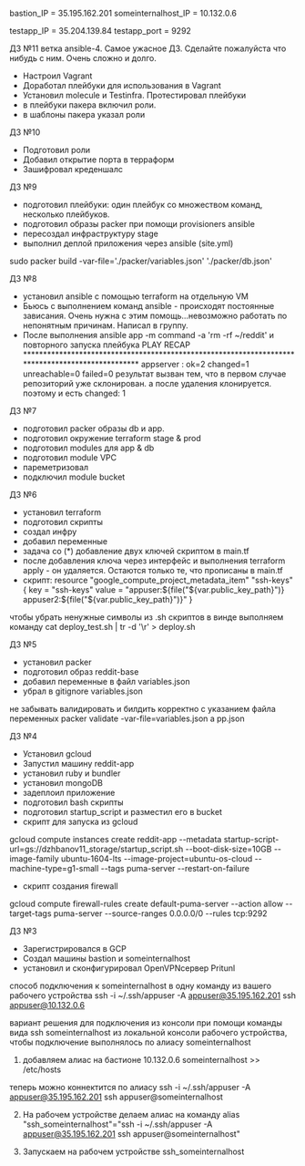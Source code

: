 bastion_IP = 35.195.162.201
someinternalhost_IP = 10.132.0.6

testapp_IP = 35.204.139.84
testapp_port = 9292

ДЗ №11 
ветка ansible-4. Самое ужасное ДЗ. Сделайте пожалуйста что нибудь с ним. Очень сложно и долго.

- Настроил Vagrant
- Доработал плейбуки для использования в Vagrant
- Установил molecule и Testinfra. Протестировал плейбуки
- в плейбуки пакера включил роли.
- в шаблоны пакера указал роли 

 
ДЗ №10 
 - Подготовил роли
 - Добавил открытие порта в терраформ
 - Зашифровал креденшалс
  
ДЗ №9
 - подготовил плейбуки: один плейбук со множеством команд, несколько плейбуков.
 - подготовил образы packer при помощи provisioners ansible
 - пересоздал инфраструктуру stage
 - выполнил деплой приложения через ansible (site.yml)


 sudo packer build -var-file='./packer/variables.json' './packer/db.json'


 ДЗ №8 
 - установил ansible с помощью terraform на отдельную VM
 - Бьюсь с выполнением команд ansible - происходят постоянные зависания. Очень нужна с этим помощь...невозможно работать по непонятным причинам. Написал в группу.
 - После выполнения ansible app -m command -a 'rm -rf ~/reddit' и повторного запуска плейбука 
 PLAY RECAP *************************************************************************************************
appserver                  : ok=2    changed=1    unreachable=0    failed=0
результат вызван тем, что в первом случае репозиторий уже склонирован. а после удаления клонируется. поэтому и есть changed: 1
 

 
 
 ДЗ №7
 - подготовил packer образы db и app.
 - подготовил окружение terraform stage & prod
 - подготовил modules для app & db
 - подготовил module VPC
 - пареметризовал
 - подключил module bucket


 ДЗ №6
  - установил terraform
  - подготовил скрипты
  - создал инфру
  - добавил переменные
  - задача со (*) добавление двух ключей скриптом в main.tf
  - после добавления ключа через интерфейс и выполнения terraform apply - он удаляется. Остаются только те, что прописаны в main.tf
  - скрипт:
  resource "google_compute_project_metadata_item" "ssh-keys" {
  key   = "ssh-keys"
  value = "appuser:${file("${var.public_key_path}")} appuser2:${file("${var.public_key_path}")}" 
}


 чтобы убрать ненужные символы из .sh скриптов в винде выполняем команду
 cat deploy_test.sh | tr -d '\r' > deploy.sh

 ДЗ №5
 - установил packer
 - подготовил образ reddit-base
 - добавил переменные в файл variables.json
 - убрал в gitignore variables.json

не забывать валидировать и билдить корректно с указанием файла переменных
packer validate -var-file=variables.json a
pp.json

 ДЗ №4
 - Установил gcloud
 - Запустил машину reddit-app
 - установил ruby и bundler
 - установил mongoDB
 - задеплоил приложение
 - подготовил bash скрипты
 - подготовил startup_script и разместил его в bucket
 - скрипт для запуска из gcloud

 gcloud compute instances create reddit-app --metadata startup-script-url=gs://dzhbanov11_storage/startup_script.sh --boot-disk-size=10GB --image-family ubuntu-1604-lts --image-project=ubuntu-os-cloud --machine-type=g1-small --tags puma-server --restart-on-failure 
 
 - скрипт создания firewall

 gcloud compute firewall-rules create default-puma-server --action allow --target-tags puma-server --source-ranges 0.0.0.0/0 --rules tcp:9292


 ДЗ №3
 - Зарегистрировался в GCP
 - Создал машины bastion и someinternalhost
 - установил и сконфигурировал OpenVPNсервер Pritunl

способ подключения к someinternalhost в одну команду из вашего рабочего устройства
 ssh -i ~/.ssh/appuser -A appuser@35.195.162.201 ssh appuser@10.132.0.6

вариант решения для подключения из консоли при  помощи команды вида ssh someinternalhost из локальной консоли рабочего устройства, чтобы подключение выполнялось по алиасу someinternalhost

 1. добавляем алиас на бастионе
 10.132.0.6 someinternalhost >> /etc/hosts 

 теперь можно коннектится по алиасу
ssh -i ~/.ssh/appuser -A appuser@35.195.162.201 ssh appuser@someinternalhost

 2. На рабочем устройстве делаем алиас на команду
alias "ssh_someinternalhost"="ssh -i ~/.ssh/appuser -A appuser@35.195.162.201 ssh appuser@someinternalhost"

 3. Запускаем на рабочем устройстве 
 ssh_someinternalhost





